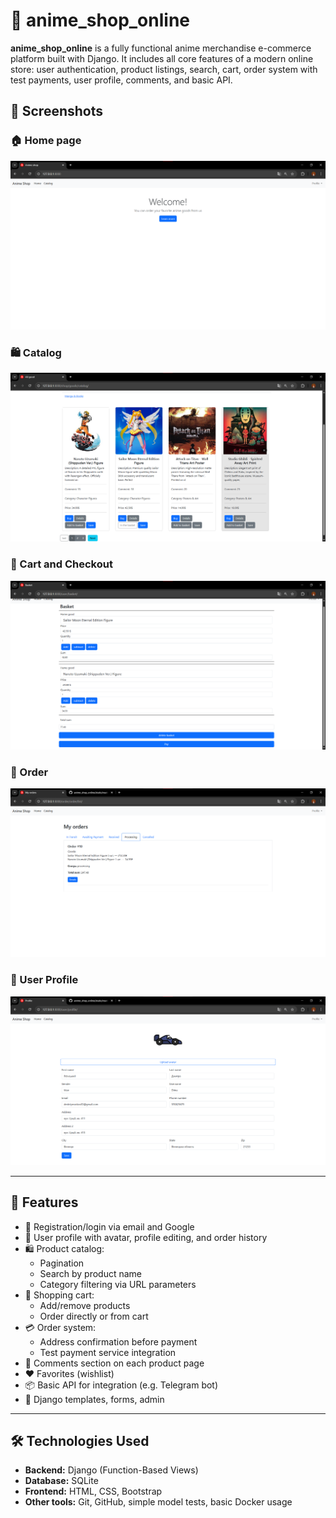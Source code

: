 # 🛒 anime_shop_online

**anime_shop_online** is a fully functional anime merchandise e-commerce platform built with Django. It includes all core features of a modern online store: user authentication, product listings, search, cart, order system with test payments, user profile, comments, and basic API.

## 📸 Screenshots

### 🏠 Home page
![Home Page](https://github.com/dimayasinskyi/anime_shop_online/blob/main/static/readme/index.png)

### 🛍️ Catalog
![Catalog](https://github.com/dimayasinskyi/anime_shop_online/blob/main/static/readme/catalog.png)

### 🛒 Cart and Checkout
![Basket](https://github.com/dimayasinskyi/anime_shop_online/blob/main/static/readme/basket.png)

### 🛒 Order
![Order](https://github.com/dimayasinskyi/anime_shop_online/blob/main/static/readme/orders.png)

### 👤 User Profile
![Profile](https://github.com/dimayasinskyi/anime_shop_online/blob/main/static/readme/profile.png)


---

## 🚀 Features

- 🔐 Registration/login via email and Google
- 👤 User profile with avatar, profile editing, and order history
- 🛍️ Product catalog:
  - Pagination
  - Search by product name
  - Category filtering via URL parameters
- 🛒 Shopping cart:
  - Add/remove products
  - Order directly or from cart
- 💳 Order system:
  - Address confirmation before payment
  - Test payment service integration
- 💬 Comments section on each product page
- ❤️ Favorites (wishlist)
- 📦 Basic API for integration (e.g. Telegram bot)
- 🧩 Django templates, forms, admin

---

## 🛠 Technologies Used

- **Backend:** Django (Function-Based Views)
- **Database:** SQLite
- **Frontend:** HTML, CSS, Bootstrap
- **Other tools:** Git, GitHub, simple model tests, basic Docker usage

